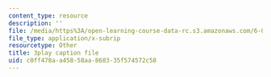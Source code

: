 ```yaml
---
content_type: resource
description: ''
file: /media/https%3A/open-learning-course-data-rc.s3.amazonaws.com/6-006-introduction-to-algorithms-fall-2011/c0ff478aa45858aa868335f574572c58_w6nuXg0BISo.vtt
file_type: application/x-subrip
resourcetype: Other
title: 3play caption file
uid: c0ff478a-a458-58aa-8683-35f574572c58
---
```

